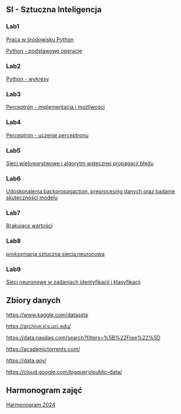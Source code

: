 ## SI - Sztuczna Inteligencja

### Lab1
<a href="lab1/PythonIDE.html">Praca w środowisku Python</a>

<a href="lab1/Python1.html">Python - podstawowe operacje</a>

### Lab2
<a href="lab2/Python2.html">Python - wykresy</a>

### Lab3
<a href="lab3/perceptron.html">Perceptron - implementacja i możliwości</a>

### Lab4
<a href="lab4/perceptron_learning.html">Perceptron - uczenie perceptronu</a>

### Lab5
<a href="lab5/back_propagation.html">Sieci wielowarstwowe i algorytm wstecznej propagacji błędu</a>

### Lab6
<a href="lab6/crossvalidation.html">Udoskonalenia backpropagaction, preprocesing danych oraz badanie skuteczności modelu</a>

### Lab7
<a href="Lab7x1/missing_values.html">Brakujące wartości</a>

### Lab8
<a href="Lab8x1/aproximation.html">proksymacja sztuczną siecią neuronową</a>

### Lab9
<a href="Lab9x1/classification.html">Sieci neuronowe w zadaniach identyfikacji i klasyfikacji </a>

## Zbiory danych

<https://www.kaggle.com/datasets>

<https://archive.ics.uci.edu/>

<https://data.nasdaq.com/search?filters=%5B%22Free%22%5D>

<https://academictorrents.com/>

<https://data.gov/>

<https://cloud.google.com/bigquery/public-data/>

## Harmonogram zajęć

<a href = "harmonogram2024.html">Harmonogram 2024</a>



